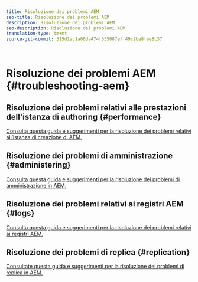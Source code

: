```yaml
---
title: Risoluzione dei problemi AEM
seo-title: Risoluzione dei problemi AEM
description: Risoluzione dei problemi AEM
seo-description: Risoluzione dei problemi AEM
translation-type: tm+mt
source-git-commit: 315d1ac1a00da474f535087eff49c2be8fee8c37

---
```



# Risoluzione dei problemi AEM {#troubleshooting-aem}

## Risoluzione dei problemi relativi alle prestazioni dell&#39;istanza di authoring {#performance}

[Consulta questa guida e suggerimenti per la risoluzione dei problemi relativi all’istanza di creazione di AEM.](/help/sites-authoring/troubleshooting.md)

## Risoluzione dei problemi di amministrazione {#administering}

[Consulta questa guida e suggerimenti per la risoluzione dei problemi di amministrazione in AEM.](/help/sites-administering/troubleshoot.md)

## Risoluzione dei problemi relativi ai registri AEM {#logs}

[Consulta questa guida e suggerimenti per la risoluzione dei problemi relativi ai registri AEM.](/help/sites-administering/troubleshooting.md)

## Risoluzione dei problemi di replica {#replication}

[Consultate questa guida e suggerimenti per la risoluzione dei problemi di replica in AEM.](/help/sites-deploying/troubleshoot-rep.md)
